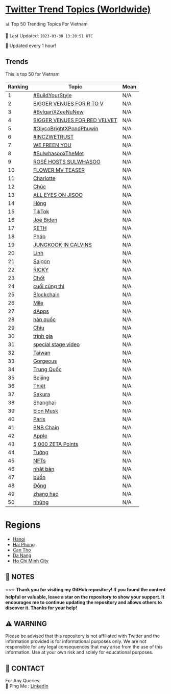 [Twitter Trend Topics (Worldwide)](https://github.com/ErcinDedeoglu/Twitter-Trend-Topics)
==========


📊 Top 50 Trending Topics For Vietnam

📆 Last Updated: `2023-03-30 13:20:51 UTC`

🔧 Updated every 1 hour!


## Trends

This is top 50 for Vietnam

| Ranking | Topic | Mean |
| ------- | ------------ | ------------ |
| 1 | [#BuildYourStyle](http://twitter.com/search?q=%23BuildYourStyle) | N/A |
| 2 | [BIGGER VENUES FOR R TO V](http://twitter.com/search?q=BIGGER+VENUES+FOR+R+TO+V) | N/A |
| 3 | [#BvlgariXZeeNuNew](http://twitter.com/search?q=%23BvlgariXZeeNuNew) | N/A |
| 4 | [BIGGER VENUES FOR RED VELVET](http://twitter.com/search?q=BIGGER+VENUES+FOR+RED+VELVET) | N/A |
| 5 | [#GlycoBrightXPondPhuwin](http://twitter.com/search?q=%23GlycoBrightXPondPhuwin) | N/A |
| 6 | [#INCZWETRUST](http://twitter.com/search?q=%23INCZWETRUST) | N/A |
| 7 | [WE FREEN YOU](http://twitter.com/search?q=WE+FREEN+YOU) | N/A |
| 8 | [#SulwhasooxTheMet](http://twitter.com/search?q=%23SulwhasooxTheMet) | N/A |
| 9 | [ROSÉ HOSTS SULWHASOO](http://twitter.com/search?q=ROS%c3%89+HOSTS+SULWHASOO) | N/A |
| 10 | [FLOWER MV TEASER](http://twitter.com/search?q=FLOWER+MV+TEASER) | N/A |
| 11 | [Charlotte](http://twitter.com/search?q=Charlotte) | N/A |
| 12 | [Chúc](http://twitter.com/search?q=Ch%c3%bac) | N/A |
| 13 | [ALL EYES ON JISOO](http://twitter.com/search?q=ALL+EYES+ON+JISOO) | N/A |
| 14 | [Hóng](http://twitter.com/search?q=H%c3%b3ng) | N/A |
| 15 | [TikTok](http://twitter.com/search?q=TikTok) | N/A |
| 16 | [Joe Biden](http://twitter.com/search?q=Joe+Biden) | N/A |
| 17 | [$ETH](http://twitter.com/search?q=%24ETH) | N/A |
| 18 | [Pháp](http://twitter.com/search?q=Ph%c3%a1p) | N/A |
| 19 | [JUNGKOOK IN CALVINS](http://twitter.com/search?q=JUNGKOOK+IN+CALVINS) | N/A |
| 20 | [Linh](http://twitter.com/search?q=Linh) | N/A |
| 21 | [Saigon](http://twitter.com/search?q=Saigon) | N/A |
| 22 | [RICKY](http://twitter.com/search?q=RICKY) | N/A |
| 23 | [Chốt](http://twitter.com/search?q=Ch%e1%bb%91t) | N/A |
| 24 | [cuối cùng thì](http://twitter.com/search?q=cu%e1%bb%91i+c%c3%b9ng+th%c3%ac) | N/A |
| 25 | [Blockchain](http://twitter.com/search?q=Blockchain) | N/A |
| 26 | [Mile](http://twitter.com/search?q=Mile) | N/A |
| 27 | [dApps](http://twitter.com/search?q=dApps) | N/A |
| 28 | [hàn quốc](http://twitter.com/search?q=h%c3%a0n+qu%e1%bb%91c) | N/A |
| 29 | [Chịu](http://twitter.com/search?q=Ch%e1%bb%8bu) | N/A |
| 30 | [trịnh gia](http://twitter.com/search?q=tr%e1%bb%8bnh+gia) | N/A |
| 31 | [special stage video](http://twitter.com/search?q=special+stage+video) | N/A |
| 32 | [Taiwan](http://twitter.com/search?q=Taiwan) | N/A |
| 33 | [Gorgeous](http://twitter.com/search?q=Gorgeous) | N/A |
| 34 | [Trung Quốc](http://twitter.com/search?q=Trung+Qu%e1%bb%91c) | N/A |
| 35 | [Beijing](http://twitter.com/search?q=Beijing) | N/A |
| 36 | [Thiệt](http://twitter.com/search?q=Thi%e1%bb%87t) | N/A |
| 37 | [Sakura](http://twitter.com/search?q=Sakura) | N/A |
| 38 | [Shanghai](http://twitter.com/search?q=Shanghai) | N/A |
| 39 | [Elon Musk](http://twitter.com/search?q=Elon+Musk) | N/A |
| 40 | [Paris](http://twitter.com/search?q=Paris) | N/A |
| 41 | [BNB Chain](http://twitter.com/search?q=BNB+Chain) | N/A |
| 42 | [Apple](http://twitter.com/search?q=Apple) | N/A |
| 43 | [5,000 ZETA Points](http://twitter.com/search?q=5%2c000+ZETA+Points) | N/A |
| 44 | [Tưởng](http://twitter.com/search?q=T%c6%b0%e1%bb%9fng) | N/A |
| 45 | [NFTs](http://twitter.com/search?q=NFTs) | N/A |
| 46 | [nhật bản](http://twitter.com/search?q=nh%e1%ba%adt+b%e1%ba%a3n) | N/A |
| 47 | [buồn](http://twitter.com/search?q=bu%e1%bb%93n) | N/A |
| 48 | [Đồng](http://twitter.com/search?q=%c4%90%e1%bb%93ng) | N/A |
| 49 | [zhang hao](http://twitter.com/search?q=zhang+hao) | N/A |
| 50 | [những](http://twitter.com/search?q=nh%e1%bb%afng) | N/A |



# Regions

* [Hanoi](</Vietnam/Hanoi.md>)
* [Hai Phong](</Vietnam/Hai Phong.md>)
* [Can Tho](</Vietnam/Can Tho.md>)
* [Da Nang](</Vietnam/Da Nang.md>)
* [Ho Chi Minh City](</Vietnam/Ho Chi Minh City.md>)



## 📝 NOTES

⭐⭐⭐ **Thank you for visiting my GitHub repository! If you found the content helpful or valuable, leave a star on the repository to show your support. It encourages me to continue updating the repository and allows others to discover it. Thanks for your help!**


## ⚠️ WARNING

Please be advised that this repository is not affiliated with Twitter and the information provided is for informational purposes only. We are not responsible for any legal consequences that may arise from the use of this information. Use at your own risk and solely for educational purposes.


## 📨 CONTACT

 For Any Queries:  
            🏓 Ping Me : [LinkedIn](https://www.linkedin.com/in/ercindedeoglu/)
